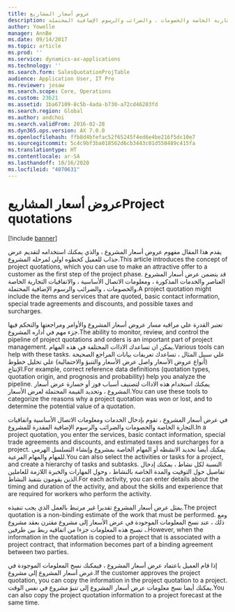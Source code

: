 ```yaml
---
title: عروض أسعار المشاريع
description: يقدم هذا المقال مفهوم عروض أسعار المشروع ، والذي يمكنك استخدامه لتقديم عرض جذاب للعميل كخطوه اولي لمرحله المشروع. قد يتضمن عرض أسعار المشروع العناصر والخدمات المذكورة ، ومعلومات الاتصال الأساسية ، والاتفاقيات التجارية الخاصة والخصومات ، والضرائب والرسوم الإضافية المحتملة.
author: Yowelle
manager: AnnBe
ms.date: 09/14/2017
ms.topic: article
ms.prod: ''
ms.service: dynamics-ax-applications
ms.technology: ''
ms.search.form: SalesQuotationProjTable
audience: Application User, IT Pro
ms.reviewer: josaw
ms.search.scope: Core, Operations
ms.custom: 23621
ms.assetid: 1ba67109-8c5b-4ada-b730-a72cd46203fd
ms.search.region: Global
ms.author: andchoi
ms.search.validFrom: 2016-02-28
ms.dyn365.ops.version: AX 7.0.0
ms.openlocfilehash: ffb8d4bfefac52f65245f4ed6e4be216f5dc10e7
ms.sourcegitcommit: 5c4c9bf3ba018562d6cb3443c01d550489c415fa
ms.translationtype: HT
ms.contentlocale: ar-SA
ms.lasthandoff: 10/16/2020
ms.locfileid: "4070631"
---
```

# <a name="project-quotations"></a><span data-ttu-id="d6b83-104">عروض أسعار المشاريع</span><span class="sxs-lookup"><span data-stu-id="d6b83-104">Project quotations</span></span>

[!include [banner](../includes/banner.md)]

<span data-ttu-id="d6b83-105">يقدم هذا المقال مفهوم عروض أسعار المشروع ، والذي يمكنك استخدامه لتقديم عرض جذاب للعميل كخطوه اولي لمرحله المشروع.</span><span class="sxs-lookup"><span data-stu-id="d6b83-105">This article introduces the concept of project quotations, which you can use to make an attractive offer to a customer as the first step of the project phase.</span></span> <span data-ttu-id="d6b83-106">قد يتضمن عرض أسعار المشروع العناصر والخدمات المذكورة ، ومعلومات الاتصال الأساسية ، والاتفاقيات التجارية الخاصة والخصومات ، والضرائب والرسوم الإضافية المحتملة.</span><span class="sxs-lookup"><span data-stu-id="d6b83-106">A project quotation might include the items and services that are quoted, basic contact information, special trade agreements and discounts, and possible taxes and surcharges.</span></span> 

<span data-ttu-id="d6b83-107">تعتبر القدرة علي مراقبه مسار عروض أسعار المشروع والأوامر ومراجعتها والتحكم فيها جزء مهم في أداره المشروع.</span><span class="sxs-lookup"><span data-stu-id="d6b83-107">The ability to monitor, review, and control the pipeline of project quotations and orders is an important part of project management.</span></span> <span data-ttu-id="d6b83-108">يمكن ان تساعدك الاداات المختلفة في هذه المهام.</span><span class="sxs-lookup"><span data-stu-id="d6b83-108">Various tools can help with these tasks.</span></span> <span data-ttu-id="d6b83-109">علي سبيل المثال ، تساعدك تعريفات بيانات المراجع الصحيحة (أنواع عروض الأسعار واصل عرض الأسعار والتنبؤ والاحتمالية) علي تحليل خطوط الإنتاج.</span><span class="sxs-lookup"><span data-stu-id="d6b83-109">For example, correct reference data definitions (quotation types, quotation origin, and prognosis and probability) help you analyze the pipeline.</span></span> <span data-ttu-id="d6b83-110">يمكنك استخدام هذه الاداات لتصنيف أسباب فوز أو خسارة عرض أسعار المشروع ، وتحديد القيمة المحتملة لعرض الأسعار.</span><span class="sxs-lookup"><span data-stu-id="d6b83-110">You can use these tools to categorize the reasons why a project quotation was won or lost, and to determine the potential value of a quotation.</span></span> 

<span data-ttu-id="d6b83-111">في عرض أسعار المشروع ، تقوم بإدخال الخدمات ومعلومات الاتصال الأساسية واتفاقيات التجارة الخاصة والخصومات والضرائب والرسوم الإضافية المقدرة للمشروع.</span><span class="sxs-lookup"><span data-stu-id="d6b83-111">In a project quotation, you enter the services, basic contact information, special trade agreements and discounts, and estimated taxes and surcharges for a project.</span></span> <span data-ttu-id="d6b83-112">يمكنك أيضا تحديد الانشطه أو المهام الخاصة بمشروع وإنشاء التسلسل الهرمي للمهام والمهام الفرعية.</span><span class="sxs-lookup"><span data-stu-id="d6b83-112">You can also select the activities or tasks for a project, and create a hierarchy of tasks and subtasks.</span></span> <span data-ttu-id="d6b83-113">النسبة لكل نشاط ، يمكنك إدخال تفاصيل حول التوقيت والمدة الخاصة بالنشاط ، وحول المهارات والخبرة اللازمة للعاملين الذين يقومون بتنفيذ النشاط.</span><span class="sxs-lookup"><span data-stu-id="d6b83-113">For each activity, you can enter details about the timing and duration of the activity, and about the skills and experience that are required for workers who perform the activity.</span></span> 

<span data-ttu-id="d6b83-114">يمثل عرض أسعار المشروع تقديرا غير مرتبط بالعمل الذي يجب تنفيذه.</span><span class="sxs-lookup"><span data-stu-id="d6b83-114">The project quotation is a non-binding estimate of the work that must be performed.</span></span> <span data-ttu-id="d6b83-115">ومع ذلك ، عند نسخ المعلومات الموجودة في عرض الأسعار إلى مشروع مقترن بعقد مشروع ، تصبح هذه المعلومات جزءا من اتفاقيه ربط بين طرفين.</span><span class="sxs-lookup"><span data-stu-id="d6b83-115">However, when the information in the quotation is copied to a project that is associated with a project contract, that information becomes part of a binding agreement between two parties.</span></span> 

<span data-ttu-id="d6b83-116">إذا قام العميل باعتماد عرض أسعار المشروع ، فيمكنك نسخ المعلومات الموجودة في عرض أسعار المشروع إلى مشروع.</span><span class="sxs-lookup"><span data-stu-id="d6b83-116">If the customer approves the project quotation, you can copy the information in the project quotation to a project.</span></span> <span data-ttu-id="d6b83-117">يمكنك أيضا نسخ معلومات عرض أسعار المشروع إلى تنبؤ مشروع في نفس الوقت.</span><span class="sxs-lookup"><span data-stu-id="d6b83-117">You can also copy the project quotation information to a project forecast at the same time.</span></span>



